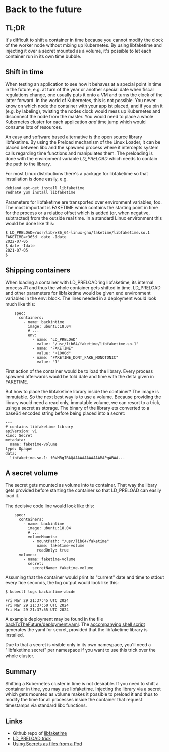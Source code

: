 
# Back to the future

## TL;DR
It's difficult to shift a container in time because you cannot modify the clock of the worker node
without mixing up Kubernetes. By using libfaketime and injecting it over a secret mounted as a volume,
it's possible to let each container run in its own time bubble.

## Shift in time
When testing an application to see how it behaves at a special point in time in the future,
e.g. at turn of the year or another special date when fiscal regulations change,
one usually puts it onto a VM and turns the clock of the latter forward.
In the world of Kubernetes, this is not possible. You never know on which node the
container with your app ist placed, and if you pin it (e.g. by labeling), twisting
the nodes clock would mess up Kubernetes and disconnect the node from the master.
You would need to place a whole Kubernetes cluster for each application
_and_ time jump which would consume lots of resources.

An easy and software based alternative is the open source library libfaketime.
By using the Preload mechanism of the Linux Loader, it can be placed between libc
and the spawned process where it intercepts system calls regarding time functions
and manipulates them. The preloading is done with the environment variable
_LD_PRELOAD_ which needs to contain the path to the library.

For most Linux distributions there's a package for libfaketime so that installation is done easily, e.g.
```
debian# apt-get install libfaketime
redhat# yum install libfaketime
```

Parameters for libfaketime are transported over environment variables, too. The most important
is FAKETIME which contains the starting point in time for the process or a relatice offset which
is added (or, when negative, subtracted) from the outside real time. In a standard Linux
environment this would be done like this:
```
$ LD_PRELOAD=/usr/lib/x86_64-linux-gnu/faketime/libfaketime.so.1  FAKETIME=+365d  date -Idate
2022-07-05
$ date -Idate
2021-07-05
$
```

## Shipping containers
When loading a container with LD_PRELOAD'ing libfaketime, its internal process #1 and thus
the whole container gets shifted in time.  LD_PRELOAD and other parameters for libfaketime 
would be given end environment variables in the env: block. The lines needed in a deployment
would look much like this:
```
    spec:
      containers:
        - name: backintime
          image: ubuntu:18.04
          # ...
          env:
            - name: "LD_PRELOAD"
              value: "/usr/lib64/faketime/libfaketime.so.1"
            - name: "FAKETIME"
              value: "+1000d"
            - name: "FAKETIME_DONT_FAKE_MONOTONIC"
              value: "1"
```
First action of the container would be to load the library. Every process spawned afterwards would
be told date and time with the delta given in FAKETIME.

But how to place the libfaketime library inside the container? The image is immutable. So the next
best way is to use a volume. Because providing the library would need a read only, immutable volume,
we can resort to a trick, using a secret as storage. The binary of the library ets converted to a
base64 encoded string before being placed into a secret:
```
---
# contains libfaketime library
apiVersion: v1
kind: Secret
metadata:
  name: faketime-volume
type: Opaque
data:
  libfaketime.so.1: f0VMRgIBAQAAAAAAAAAAAAMAPgABAA...
```
## A secret volume
The secret gets mounted as volume into te container. That way the libary gets provided before starting
the container so that LD_PRELOAD can easily load it.

The decisive code line would look like this:
```
    spec:
      containers:
        - name: backintime
          image: ubuntu:18.04
          # ...
          volumeMounts:
            - mountPath: "/usr/lib64/faketime"
              name: faketime-volume
              readOnly: true
      volumes:
        - name: faketime-volume
          secret:
            secretName: faketime-volume
```
Assuming that the container would print its "current" date and time to stdout every fice seconds,
the log output would look like this:

```
$ kubectl logs backintime-abcde

Fri Mar 29 21:37:45 UTC 2024
Fri Mar 29 21:37:50 UTC 2024
Fri Mar 29 21:37:55 UTC 2024

```
A example deployment may be found in the file [backToTheFuture/deployment.yaml](../backToTheFuture/deployment.yaml).
The [accompanying shell script](../backToTheFuture/generate_secret.sh) generates the yaml for secret, provided that
the libfaketime library is installed.

Due to that a secret is visible only in its own namespace, you'll need a "libfaketime secret" per namespace if
you want to use this trick over the whole cluster.

## Summary
Shifting a Kubernetes cluster in time is not desirable. If you need to shift a container in time, you may
use libfaketime. Injecting the library via a secret which gets mounted as volume makes it possible to
preload it and thus to modify the time for all processes inside the container that request timestamps
via standard libc functions.

## Links
* Github repo of [libfaketime](https://github.com/wolfcw/libfaketime)
* [LD_PRELOAD trick](https://stackoverflow.com/questions/426230/what-is-the-ld-preload-trick#426260)
* [Using Secrets as files from a Pod](https://kubernetes.io/docs/concepts/configuration/secret/#using-secrets-as-files-from-a-pod)
